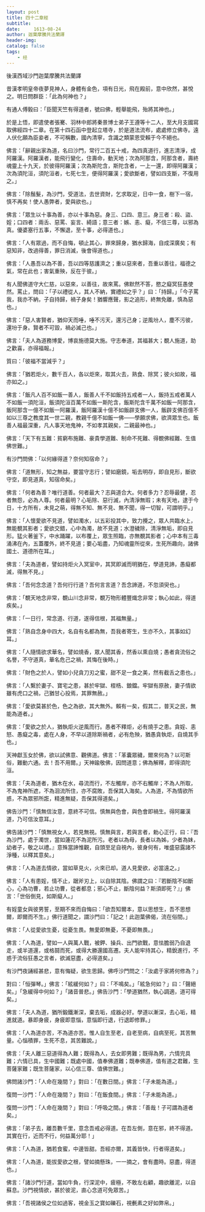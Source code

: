 ```yaml
---
layout: post
title: 四十二章經
subtitle:  
date:     1613-08-24
author: 迦葉摩騰共法蘭譯
header-img: 
catalog: false
tags:
    - 经
---
```


後漢西域沙門迦葉摩騰共法蘭譯

昔漢孝明皇帝夜夢見神人，身體有金色，項有日光，飛在殿前，意中欣然，甚悅之。明日問群臣：「此為何神也？」

有通人傅毅曰：「臣聞天竺有得道者，號曰佛，輕舉能飛，殆將其神也。」

於是上悟，即遣使者張騫、羽林中郎將秦景博士弟子王遵等十二人，至大月支國寫取佛經四十二章。在第十四石函中登起立塔寺，於是道法流布，處處修立佛寺。遠人伏化願為臣妾者，不可稱數，國內清寧，含識之類蒙恩受賴于今不絕也。

佛言：「辭親出家為道，名曰沙門，常行二百五十戒，為四真道行，進志清淨，成阿羅漢。阿羅漢者，能飛行變化，住壽命，動天地；次為阿那含，阿那含者，壽終魂靈上十九天，於彼得阿羅漢；次為斯陀含，斯陀含者，一上一還，即得阿羅漢；次為須陀洹，須陀洹者，七死七生，便得阿羅漢；愛欲斷者，譬如四支斷，不復用之。」

佛言：「除鬚髮，為沙門，受道法，去世資財，乞求取足，日中一食，樹下一宿，慎不再矣！使人愚弊者，愛與欲也。」

佛言：「眾生以十事為善，亦以十事為惡。身三、口四、意三。身三者：殺、盜、婬；口四者：兩舌、惡罵、妄言、綺語；意三者：嫉、恚、癡，不信三尊，以邪為真。優婆塞行五事，不懈退，至十事，必得道也。」

佛言：「人有眾過，而不自悔，頓止其心，罪來歸身，猶水歸海，自成深廣矣；有惡知非，改過得善，罪日消滅，後會得道也。」

佛言：「人愚吾以為不善，吾以四等慈護濟之；重以惡來者，吾重以善往，福德之氣，常在此也；害氣重殃，反在于彼。」

有人聞佛道守大仁慈，以惡來，以善往，故來罵。佛默然不答，愍之癡冥狂愚使然。罵止，問曰：「子以禮從人，其人不納，實禮如之乎？」曰：「持歸。」「今子罵我，我亦不納，子自持歸，禍子身矣！猶響應聲，影之追形，終無免離，慎為惡也。」

佛言：「惡人害賢者，猶仰天而唾，唾不污天，還污己身；逆風坋人，塵不污彼，還坋于身。賢者不可毀，禍必滅己也。」

佛言：「夫人為道務博愛，博哀施德莫大施。守志奉道，其福甚大；覩人施道，助之歡喜，亦得福報。」

質曰：「彼福不當減乎？」

佛言：「猶若炬火，數千百人，各以炬來，取其火去，熟食、除冥；彼火如故，福亦如之。」

佛言：「飯凡人百不如飯一善人，飯善人千不如飯持五戒者一人，飯持五戒者萬人不如飯一須陀洹，飯須陀洹百萬不如飯一斯陀含，飯斯陀含千萬不如飯一阿那含，飯阿那含一億不如飯一阿羅漢，飯阿羅漢十億不如飯辟支佛一人，飯辟支佛百億不如以三尊之教度其一世二親，教親千億不如飯一佛——學願求佛，欲濟眾生也。飯善人福最深重，凡人事天地鬼神，不如孝其親矣，二親最神也。」

佛言：「天下有五難：貧窮布施難、豪貴學道難、制命不死難、得覩佛經難、生值佛世難。」

有沙門問佛：「以何緣得道？奈何知宿命？」

佛言：「道無形，知之無益，要當守志行；譬如磨鏡，垢去明存，即自見形，斷欲守空，即見道真，知宿命矣。」

佛言：「何者為善？唯行道善。何者最大？志與道合大。何者多力？忍辱最健，忍者無怨，必為人尊。何者最明？心垢除、惡行滅，內清淨無瑕；未有天地，逮于今日，十方所有，未見之萌，得無不知、無不見、無不聞，得一切智，可謂明乎。」

佛言：「人懷愛欲不見道，譬如濁水，以五彩投其中，致力攪之，眾人共臨水上，無能覩其影者；愛欲交錯，心中為濁，故不見道；水澄穢除，清淨無垢，即自見形。猛火著釜下，中水踊躍，以布覆上，眾生照臨，亦無覩其影者；心中本有三毒涌沸在內，五蓋覆外，終不見道；要心垢盡，乃知魂靈所從來，生死所趣向，諸佛國土、道德所在耳。」

佛言：「夫為道者，譬如持炬火入冥室中，其冥即滅而明猶在，學道見諦，愚癡都滅，得無不見。」

佛言：「吾何念念道？吾何行行道？吾何言言道？吾念諦道，不忽須臾也。」

佛言：「覩天地念非常，覩山川念非常，覩万物形體豐熾念非常；執心如此，得道疾矣。」

佛言：「一日行，常念道、行道，遂得信根，其福無量。」

佛言：「熟自念身中四大，名自有名都為無，吾我者寄生，生亦不久，其事如幻耳。」

佛言：「人隨情欲求華名，譬如燒香，眾人聞其香，然香以熏自燒；愚者貪流俗之名譽，不守道真，華名危己之禍，其悔在後時。」

佛言：「財色之於人，譬如小兒貪刀刃之蜜，甜不足一食之美，然有截舌之患也。」

佛言：「人繫於妻子、寶宅之患，甚於牢獄、桎梏、鋃鐺。牢獄有原赦，妻子情欲雖有虎口之禍，己猶甘心投焉，其罪無赦。」

佛言：「愛欲莫甚於色，色之為欲，其大無外。賴有一矣，假其二，普天之民，無能為道者。」

佛言：「愛欲之於人，猶執炬火逆風而行。愚者不釋炬，必有燒手之患。貪婬、恚怒、愚癡之毒，處在人身，不早以道除斯禍者，必有危殃，猶愚貪執炬，自燒其手也。」

天神獻玉女於佛，欲以試佛意、觀佛道。佛言：「革囊眾穢，爾來何為？以可斯俗，難動六通。去！吾不用爾。」天神踰敬佛，因問道意；佛為解釋，即得須陀洹。

佛言：「夫為道者，猶木在水，尋流而行，不左觸岸，亦不右觸岸；不為人所取，不為鬼神所遮，不為洄流所住，亦不腐敗，吾保其入海矣。人為道，不為情欲所惑，不為眾邪所誑，精進無疑，吾保其得道矣。」

佛告沙門：「慎無信汝意，意終不可信。慎無與色會，與色會即禍生。得阿羅漢道，乃可信汝意耳。」

佛告諸沙門：「慎無視女人，若見無視。慎無與言，若與言者，勅心正行，曰：『吾為沙門，處于濁世，當如蓮花不為泥所污。老者以為母，長者以為姊，少者為妹，幼者子，敬之以禮。』意殊當諦惟觀，自頭至足自視內，彼身何有，唯盛惡露諸不淨種，以釋其意矣。」

佛言：「人為道去情欲，當如草見火，火來已却。道人見愛欲，必當遠之。」

佛言：「人有患婬，情不止，踞斧刃上，以自除其陰。佛謂之曰：『若斷陰不如斷心，心為功曹，若止功曹，從者都息；邪心不止，斷陰何益？斯須即死？』」佛言：「世俗倒見，如斯癡人。」

有婬童女與彼男誓，至期不來而自悔曰：「欲吾知爾本，意以思想生，吾不思想爾，即爾而不生。」佛行道聞之，謂沙門曰：「記之！此迦葉佛偈，流在俗間。」

佛言：「人從愛欲生憂，從憂生畏。無愛即無憂，不憂即無畏。」

佛言：「人為道，譬如一人與萬人戰，被鉀、操兵、出門欲戰，意怯膽弱乃自退走，或半道還，或格鬪而死，或得大勝還國高遷。夫人能牢持其心，精銳進行，不惑于流俗狂愚之言者，欲滅惡盡，必得道矣。」

有沙門夜誦經甚悲，意有悔疑，欲生思歸。佛呼沙門問之：「汝處于家將何修為？」

對曰：「恒彈琴。」佛言：「絃緩何如？」曰：「不鳴矣。」「絃急何如？」曰：「聲絕矣。」「急緩得中何如？」「諸音普悲。」佛告沙門：「學道猶然，執心調適，道可得矣。」

佛言：「夫人為道，猶所鍛鐵漸深，棄去垢，成器必好。學道以漸深，去心垢，精進就道。暴即身疲，身疲即意惱，意惱即行退，行退即修罪。」

佛言：「人為道亦苦，不為道亦苦。惟人自生至老，自老至病，自病至死，其苦無量。心惱積罪，生死不息，其苦難說。」

佛言：「夫人離三惡道得為人難；既得為人，去女即男難；既得為男，六情完具難；六情已具，生中國難；既處中國，值奉佛道難；既奉佛道，值有道之君難，生菩薩家難；既生菩薩家，以心信三尊、值佛世難。」

佛問諸沙門：「人命在幾間？」對曰：「在數日間。」佛言：「子未能為道。」

復問一沙門：「人命在幾間？」對曰：「在飯食間。」佛言：「子未能為道。」

復問一沙門：「人命在幾間？」對曰：「呼吸之間。」佛言：「善哉！子可謂為道者矣。」

佛言：「弟子去，離吾數千里，意念吾戒必得道。在吾左側，意在邪，終不得道。其實在行，近而不行，何益萬分耶！」

佛言：「人為道，猶若食蜜，中邊皆甜。吾經亦爾，其義皆快，行者得道矣。」

佛言：「人為道，能拔愛欲之根，譬如摘懸珠，一一摘之，會有盡時。惡盡，得道也。」

佛言：「諸沙門行道，當如牛負，行深泥中，疲極，不敢左右顧，趣欲離泥，以自蘇息。沙門視情欲，甚於彼泥，直心念道可免眾苦。」

佛言：「吾視諸侯之位如過客，視金玉之寶如礫石，視㲲素之好如弊帛。」

